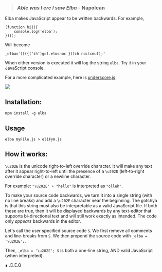 > ### *Able was I ere I saw Elba* - Napolean

Elba makes JavaScript appear to be written backwards. For example,

```
(function hi(){
    console.log('elba');
})();
```

Will become

```
_elba='‮';(function hi(){ console.log('hi')})()
```

When either version is executed it will log the string `elba`. Try it in your JavaScript console.

For a more complicated example, here is [underscore.js](https://gist.githubusercontent.com/dmvaldman/8238a65a460ffea046888c1872db66f5/raw/cd70b743086164b8db0fa2c3cc9ef0b13f3b3fc7/erocsrednu.js)

<img src="http://i.imgur.com/yZxfEx3.png">

## Installation:

```
npm install -g elba
```

## Usage

```
elba myFile.js > eliFym.js
```

## How it works:

`\u202E` is the unicode right-to-left override character.
It will make any text after it appear right-to-left until the presence of
a `\u202D` (left-to-right override character) or a newline character.

For example: `"\u202E" + "hello"` is interpreted as `"olleh"`.

To make your source code backwards, we turn it into a single string (with no line breaks) and add a `\u202E` character
near the beginning. The gotchya is that this string must also be interpretable as a valid JavaScript file.
If both these are true, then it will be displayed backwards by any text-editor that supports
bi-directional text and will still work exactly as intended. The code only _appears_ backwards in the editor.

Let's call the user specified source code `S`. We first remove all comments and line-breaks from `S`. We then prepend the source code with
`_elba = '\u202E';`.

Then, `_elba = '\u202E'; S` is both a one-line string, AND valid JavaScript (when interpreted).

∎ .D.E.Q
